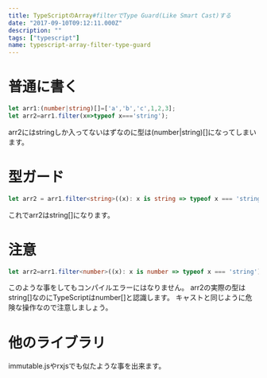 ```yaml
---
title: TypeScriptのArray#filterでType Guard(Like Smart Cast)する
date: "2017-09-10T09:12:11.000Z"
description: ""
tags: ["typescript"]
name: typescript-array-filter-type-guard
---
```

# 普通に書く
```ts
let arr1:(number|string)[]=['a','b','c',1,2,3];
let arr2=arr1.filter(x=>typeof x==='string');
```
arr2にはstringしか入ってないはずなのに型は(number|string)[]になってしまいます。

# 型ガード
```ts
let arr2 = arr1.filter<string>((x): x is string => typeof x === 'string');
```
これでarr2はstring[]になります。

# 注意
```ts
let arr2=arr1.filter<number>((x): x is number => typeof x === 'string');
```
このような事をしてもコンパイルエラーにはなりません。
arr2の実際の型はstring[]なのにTypeScriptはnumber[]と認識します。
キャストと同じように危険な操作なので注意しましょう。

# 他のライブラリ
immutable.jsやrxjsでも似たような事を出来ます。
